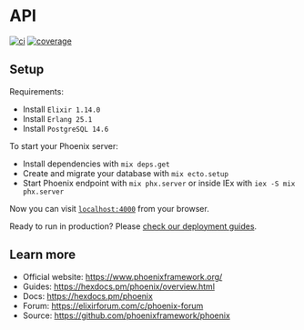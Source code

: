 # API

[![ci](https://github.com/deolivtiago/testex/actions/workflows/ci.yml/badge.svg)](https://github.com/deolivtiago/testex/actions/workflows/ci.yml)
[![coverage](https://coveralls.io/repos/github/deolivtiago/testex/badge.svg?branch=dev)](https://coveralls.io/github/deolivtiago/testex?branch=dev)

## Setup

Requirements:

  * Install `Elixir 1.14.0`
  * Install `Erlang 25.1`
  * Install `PostgreSQL 14.6`

To start your Phoenix server:

  * Install dependencies with `mix deps.get`
  * Create and migrate your database with `mix ecto.setup`
  * Start Phoenix endpoint with `mix phx.server` or inside IEx with `iex -S mix phx.server`

Now you can visit [`localhost:4000`](http://localhost:4000) from your browser.

Ready to run in production? Please [check our deployment guides](https://hexdocs.pm/phoenix/deployment.html).

## Learn more

  * Official website: https://www.phoenixframework.org/
  * Guides: https://hexdocs.pm/phoenix/overview.html
  * Docs: https://hexdocs.pm/phoenix
  * Forum: https://elixirforum.com/c/phoenix-forum
  * Source: https://github.com/phoenixframework/phoenix
